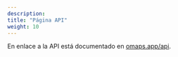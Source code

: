 ```yaml
---
description:
title: "Página API"
weight: 10
---
```


En enlace a la API está documentado en
[omaps.app/api](https://omaps.app/api).
